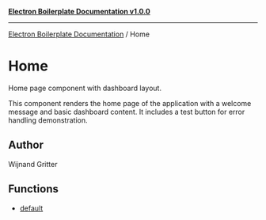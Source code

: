 [**Electron Boilerplate Documentation v1.0.0**](../README.md)

---

[Electron Boilerplate Documentation](../modules.md) / Home

# Home

Home page component with dashboard layout.

This component renders the home page of the application with
a welcome message and basic dashboard content. It includes
a test button for error handling demonstration.

## Author

Wijnand Gritter

## Functions

- [default](functions/default.md)
